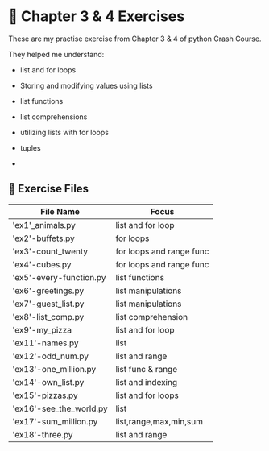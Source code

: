 # 🧪 Chapter 3 & 4 Exercises

These are my practise exercise from Chapter 3 & 4 of python Crash Course.

They helped me understand:

- list and for loops
- Storing and modifying values using lists
- list functions
- list comprehensions
- utilizing lists with for loops
- tuples

-

## 📂 Exercise Files

| File Name               | Focus                    |
| ----------------------- | ------------------------ |
| 'ex1'\_animals.py       | list and for loop        |
| 'ex2'-buffets.py        | for loops                |
| 'ex3'-count_twenty      | for loops and range func |
| 'ex4'-cubes.py          | for loops and range func |
| 'ex5'-every-function.py | list functions           |
| 'ex6'-greetings.py      | list manipulations       |
| 'ex7'-guest_list.py     | list manipulations       |
| 'ex8'-list_comp.py      | list comprehension       |
| 'ex9'-my_pizza          | list and for loop        |
| 'ex11'-names.py         | list                     |
| 'ex12'-odd_num.py       | list and range           |
| 'ex13'-one_million.py   | list func & range        |
| 'ex14'-own_list.py      | list and indexing        |
| 'ex15'-pizzas.py        | list and for loops       |
| 'ex16'-see_the_world.py | list                     |
| 'ex17'-sum_million.py   | list,range,max,min,sum   |
| 'ex18'-three.py         | list and range           |
